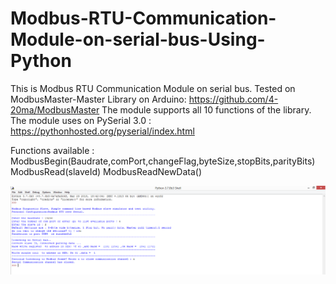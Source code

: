 # Modbus-RTU-Communication-Module-on-serial-bus-Using-Python

This is Modbus RTU Communication Module on serial bus.
Tested on ModbusMaster-Master Library on Arduino: https://github.com/4-20ma/ModbusMaster
The module supports all 10 functions of the library.
The module uses on PySerial 3.0 : https://pythonhosted.org/pyserial/index.html

Functions available :
    ModbusBegin(Baudrate,comPort,changeFlag,byteSize,stopBits,parityBits)
    ModbusRead(slaveId)
    ModbusReadNewData()
    
![Modbus RTU Communication Module](https://github.com/KarimHamdy1/Modbus-RTU-Communication-Module-on-serial-bus-Using-Python/blob/master/Capture1.PNG?raw=true)
